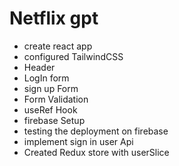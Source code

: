 # Netflix gpt

- create react app
- configured TailwindCSS
- Header
- LogIn form
- sign up Form
- Form Validation
- useRef Hook
- firebase Setup
- testing the deployment on firebase
- implement sign in user Api
- Created Redux store with userSlice

